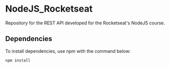 # NodeJS_Rocketseat

Repository for the REST API developed for the Rocketseat's NodeJS course.

## Dependencies
To install dependencies, use npm with the command below:
```bash
npm install
```
